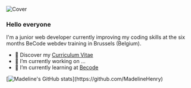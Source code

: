 ![Cover](https://github.com/NMadelineHenry/MadelineHenry/blob/master/img/cover.jpg)

### Hello everyone

I'm a junior web developer currently improving my coding skills at the six months BeCode webdev training in Brussels (Belgium).

- 🔖 Discover my [Curriculum Vitae](https://github.com/MadelineHenry/MadelineHenry/blob/main/img/Curriculum%20Vitae%20-%20Madeline%20Henry%202021%20-%20Web%20dev%20(Fran%C3%A7ais).pdf)
- 🔭 I’m currently working on ...
- 🌱 I’m currently learning at [Becode](https://becode.org/fr/apprendre/developpeur-web-junior/)


[![Madeline's GitHub stats](https://github-readme-stats.vercel.app/api?username=MadelineHenry&title_color="24292e"icon_color="24292e"text_color="24292e"bg_color="ffffff")](https://github.com/MadelineHenry)
